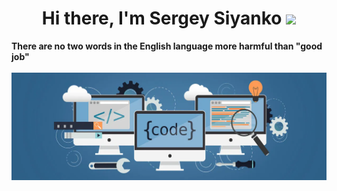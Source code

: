 <h1 align="center">Hi there, I'm Sergey Siyanko
<img src="https://github.com/blackcater/blackcater/raw/main/images/Hi.gif" height="32"/></h1>
<b align="center">There are no two words in the English language more harmful than "good job"</b>
<br/>
<br/>
<img src="https://raw.githubusercontent.com/Virgusman/Virgusman/main/307276971-b0d420ac-617e-4711-9f02-ed069d8876d9.png" alt="альтернативный текст">



<!--
**Virgusman/Virgusman** is a ✨ _special_ ✨ repository because its `README.md` (this file) appears on your GitHub profile.

Here are some ideas to get you started:

- 🔭 I’m currently working on ...
- 🌱 I’m currently learning ...
- 👯 I’m looking to collaborate on ...
- 🤔 I’m looking for help with ...
- 💬 Ask me about ...
- 📫 How to reach me: ...
- 😄 Pronouns: ...
- ⚡ Fun fact: ...
-->
